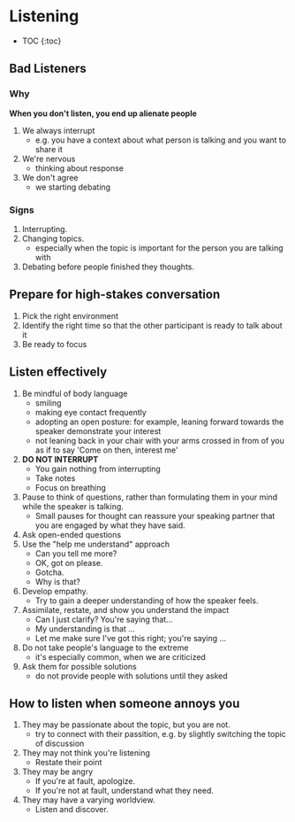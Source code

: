 # Listening

* TOC
{:toc}

## Bad Listeners

### Why
**When you don't listen, you end up alienate people**

1. We always interrupt
    * e.g. you have a context about what person is talking and you want to share it
1. We're nervous
    * thinking about response
1. We don't agree
    * we starting debating


### Signs
1. Interrupting.
1. Changing topics.
    * especially when the topic is important for the person you are talking with
1. Debating before people finished they thoughts.


## Prepare for high-stakes conversation
1. Pick the right environment
1. Identify the right time so that the other participant is ready to talk about it
1. Be ready to focus


## Listen effectively
1. Be mindful of body language
    * smiling
    * making eye contact frequently
    * adopting an open posture: for example, leaning forward towards the speaker demonstrate your interest
    * not leaning back in your chair with your arms crossed in from of you as if to say 'Come on then, interest me'
1. **DO NOT INTERRUPT**
    * You gain nothing from interrupting
    * Take notes
    * Focus on breathing
1. Pause to think of questions, rather than formulating them in your mind while the speaker is talking.
    * Small pauses for thought can reassure your speaking partner that you are engaged by what they have said.
1. Ask open-ended questions
1. Use the "help me understand" approach
    * Can you tell me more?
    * OK, got on please.
    * Gotcha.
    * Why is that?
1. Develop empathy.
    * Try to gain a deeper understanding of how the speaker feels.
1. Assimilate, restate, and show you understand the impact
    * Can I just clarify? You're saying that...
    * My understanding is that ...
    * Let me make sure I've got this right; you're saying ...
1. Do not take people's language to the extreme
    * it's especially common, when we are criticized
1. Ask them for possible solutions
    * do not provide people with solutions until they asked



## How to listen when someone annoys you
1. They may be passionate about the topic, but you are not.
    * try to connect with their passition, e.g. by slightly switching the topic of discussion
1. They may not think you're listening
    * Restate their point
1. They may be angry
    * If you're at fault, apologize.
    * If you're not at fault, understand what they need.
1. They may have a varying worldview.
    * Listen and discover.

